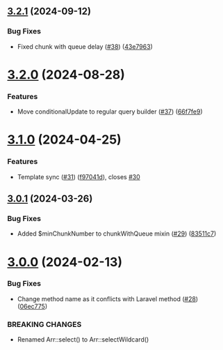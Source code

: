 ## [3.2.1](https://github.com/tenantcloud/laravel-mixins/compare/v3.2.0...v3.2.1) (2024-09-12)


### Bug Fixes

* Fixed chunk with queue delay ([#38](https://github.com/tenantcloud/laravel-mixins/issues/38)) ([43e7963](https://github.com/tenantcloud/laravel-mixins/commit/43e79635b92430c043fc0d174d193a1b6d3e6a08))

# [3.2.0](https://github.com/tenantcloud/laravel-mixins/compare/v3.1.0...v3.2.0) (2024-08-28)


### Features

* Move conditionalUpdate to regular query builder ([#37](https://github.com/tenantcloud/laravel-mixins/issues/37)) ([66f7fe9](https://github.com/tenantcloud/laravel-mixins/commit/66f7fe99f89d025c5f2e0c5bc3863e53898405e2))

# [3.1.0](https://github.com/tenantcloud/laravel-mixins/compare/v3.0.1...v3.1.0) (2024-04-25)


### Features

* Template sync ([#31](https://github.com/tenantcloud/laravel-mixins/issues/31)) ([f97041d](https://github.com/tenantcloud/laravel-mixins/commit/f97041d53fc12ca75c61bcffc897244d7c0c11c8)), closes [#30](https://github.com/tenantcloud/laravel-mixins/issues/30)

## [3.0.1](https://github.com/tenantcloud/laravel-mixins/compare/v3.0.0...v3.0.1) (2024-03-26)


### Bug Fixes

* Added $minChunkNumber to chunkWithQueue mixin ([#29](https://github.com/tenantcloud/laravel-mixins/issues/29)) ([83511c7](https://github.com/tenantcloud/laravel-mixins/commit/83511c78d8bde138248800d695d9974d92024e1c))

# [3.0.0](https://github.com/tenantcloud/laravel-mixins/compare/v2.8.1...v3.0.0) (2024-02-13)


### Bug Fixes

* Change method name as it conflicts with Laravel method ([#28](https://github.com/tenantcloud/laravel-mixins/issues/28)) ([06ec775](https://github.com/tenantcloud/laravel-mixins/commit/06ec775a6d1d88a204b8609ade49cc64d11c7399))


### BREAKING CHANGES

* Renamed Arr::select() to Arr::selectWildcard()
